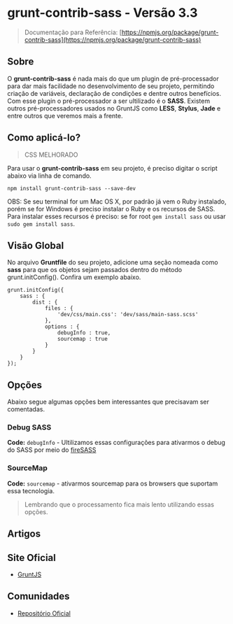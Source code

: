 # grunt-contrib-sass - Versão 3.3

> Documentação para Referência: [https://npmjs.org/package/grunt-contrib-sass](https://npmjs.org/package/grunt-contrib-sass)


## Sobre

O **grunt-contrib-sass** é nada mais do que um plugin de pré-processador para dar mais facilidade no desenvolvimento de seu projeto, permitindo criação de variáveis, declaração de condições e dentre outros benefícios. Com esse plugin o pré-processador a ser ultilizado é o **SASS**. Existem outros pré-processadores usados no GruntJS como **LESS**, **Stylus**, **Jade** e entre outros que veremos mais a frente.


## Como aplicá-lo?

> CSS MELHORADO

Para usar o **grunt-contrib-sass** em seu projeto, é preciso digitar o script abaixo via linha de comando.

`npm install grunt-contrib-sass --save-dev`

OBS: Se seu terminal for um Mac OS X, por padrão já vem o Ruby instalado, porém se for Windows é preciso instalar o Ruby e os recursos de SASS. Para instalar esses recursos é preciso: se for root `gem install sass` ou usar `sudo gem install sass`. 

## Visão Global

No arquivo **Gruntfile** do seu projeto, adicione uma seção nomeada como **sass** para que os objetos sejam passados dentro do método grunt.initConfig(). Confira um exemplo abaixo.


  	grunt.initConfig({
		sass : {
		    dist : {
		        files : {
		            'dev/css/main.css': 'dev/sass/main-sass.scss'
		        },
		        options : {
		            debugInfo : true,
		            sourcemap : true
		        }
		    }
		}
  	});


## Opções

Abaixo segue algumas opções bem interessantes que precisavam ser comentadas.

### Debug SASS

**Code:** `debugInfo` - Ultilizamos essas configurações para ativarmos o debug do SASS por meio do <a href="https://addons.mozilla.org/en-US/firefox/addon/firesass-for-firebug/">fireSASS</a><br>

### SourceMap

**Code:** `sourcemap` - ativarmos sourcemap para os browsers que suportam essa tecnologia. <br/>

> Lembrando que o processamento fica mais lento utilizando essas opções.


## Artigos

## Site Oficial

* [GruntJS](http://gruntjs.com/)

## Comunidades

* [Repositório Oficial](https://www.npmjs.org/package/grunt-contrib-sass)